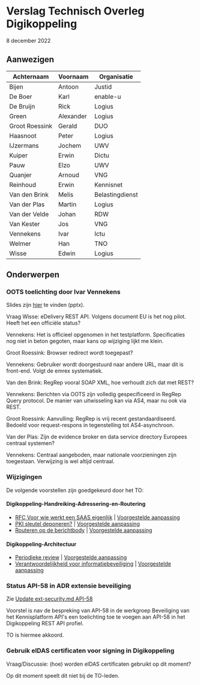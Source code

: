 # Verslag Technisch Overleg Digikoppeling

8 december 2022

## Aanwezigen

| Achternaam     | Voornaam  | Organisatie     |
|----------------|-----------|-----------------|
| Bijen          | Antoon    | Justid          |
| De Boer        | Karl      | enable-u        |
| De Bruijn      | Rick      | Logius          |
| Green          | Alexander | Logius          |
| Groot Roessink | Gerald    | DUO             |
| Haasnoot       | Peter     | Logius          |
| IJzermans      | Jochem    | UWV             |
| Kuiper         | Erwin     | Dictu           |
| Pauw           | Elzo      | UWV             |
| Quanjer        | Arnoud    | VNG             |
| Reinhoud       | Erwin     | Kennisnet       |
| Van den Brink  | Melis     | Belastingdienst |
| Van der Plas   | Martin    | Logius          |
| Van der Velde  | Johan     | RDW             |
| Van Kester     | Jos       | VNG             |
| Vennekens      | Ivar      | Ictu            |
| Welmer         | Han       | TNO             |
| Wisse          | Edwin     | Logius          |

## Onderwerpen

### OOTS toelichting door Ivar Vennekens

Slides zijn [hier](2022-12-08_SDG_OOTS_TO-DK.pptx) te vinden (pptx).

Vraag Wisse: eDelivery REST API. Volgens document EU is het nog pilot. Heeft het een officiële status?

Vennekens: Het is officieel opgenomen in het testplatform. Specificaties nog niet in beton gegoten, maar kans op wijziging lijkt me klein.

Groot Roessink: Browser redirect wordt toegepast?

Vennekens: Gebruiker wordt doorgestuurd naar andere URL, maar dit is front-end. Volgt de emrex systematiek.

Van den Brink: RegRep vooral SOAP XML, hoe verhoudt zich dat met REST?

Vennekens: Berichten via OOTS zijn volledig gespecificeerd in RegRep Query protocol. De manier van uitwisseling kan via AS4, maar nu ook via REST.

Groot Roessink: Aanvulling: RegRep is vrij recent gestandaardiseerd. Bedoeld voor request-respons in tegenstelling tot AS4-asynchroon.

Van der Plas: Zijn de evidence broker en data service directory Europees centraal systemen?

Vennekens: Centraal aangeboden, maar nationale voorzieningen zijn toegestaan. Verwijzing is wel altijd centraal.

### Wijzigingen

De volgende voorstellen zijn goedgekeurd door het TO:

#### Digikoppeling-Handreiking-Adressering-en-Routering
* [RFC Voor wie werkt een SAAS eigenlijk](https://github.com/Logius-standaarden/Digikoppeling-Handreiking-Adressering-en-Routering/issues/4) | [Voorgestelde aanpassing](https://github.com/Logius-standaarden/Digikoppeling-Handreiking-Adressering-en-Routering/pull/7/files)
* [PKI sleutel deponeren?](https://github.com/Logius-standaarden/Digikoppeling-Handreiking-Adressering-en-Routering/issues/3) | [Voorgestelde aanpassing](https://github.com/Logius-standaarden/Digikoppeling-Handreiking-Adressering-en-Routering/pull/6/files)
* [Routeren op de berichtbody](https://github.com/Logius-standaarden/Digikoppeling-Handreiking-Adressering-en-Routering/issues/2) | [Voorgestelde aanpassing](https://github.com/Logius-standaarden/Digikoppeling-Handreiking-Adressering-en-Routering/pull/5/files)

#### Digikoppeling-Architectuur
* [Periodieke review](https://github.com/Logius-standaarden/Digikoppeling-Architectuur/pull/11) | [Voorgestelde aanpassing](https://github.com/Logius-standaarden/Digikoppeling-Architectuur/pull/11/files)
* [Verantwoordelijkheid voor informatiebeveiliging](https://github.com/Logius-standaarden/Digikoppeling-Architectuur/pull/3) | [Voorgestelde aanpassing](https://github.com/Logius-standaarden/Digikoppeling-Architectuur/pull/3/files)


### Status API-58 in ADR extensie beveiliging

Zie [Update ext-security.md API-58](https://github.com/Geonovum/KP-APIs/pull/464)

Voorstel is nav de bespreking van API-58 in de werkgroep Beveiliging van het Kennisplatform API's een toelichting toe te voegen aan API-58 in het Digikoppeling REST API profiel.

TO is hiermee akkoord.

### Gebruik eIDAS certificaten voor signing in Digikoppeling

Vraag/Discussie: (hoe) worden eIDAS certificaten gebruikt op dit moment?

Op dit moment speelt dit niet bij de TO-leden.
